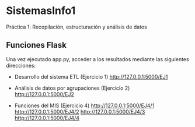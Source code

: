 # SistemasInfo1
Práctica 1: Recopilación, estructuración y análisis de datos

## Funciones Flask
Una vez ejecutado app.py, acceder a los resultados mediante las siguientes direcciones:

- Desarrollo del sistema ETL (Ejercicio 1)
http://127.0.0.1:5000/EJ1

- Análisis de datos por agrupaciones (Ejercicio 2)
http://127.0.0.1:5000/EJ2

- Funciones del MIS (Ejercicio 4)
http://127.0.0.1:5000/EJ4/1
http://127.0.0.1:5000/EJ4/2
http://127.0.0.1:5000/EJ4/3
http://127.0.0.1:5000/EJ4/4
